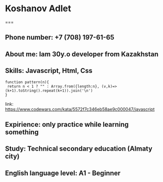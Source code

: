 # Koshanov Adlet
===
## Phone number: +7 (708) 197-61-65
## About me: Iam 30y.o developer from Kazakhstan
## Skills: Javascript, Html, Css
```
function pattern(n){
 return n < 1 ? "" : Array.from({length:n}, (v,k)=>(k+1).toString().repeat(k+1)).join('\n')
}
```
link: https://www.codewars.com/kata/5572f7c346eb58ae9c000047/javascript

## Expirience: only practice while learning something
## Study: Technical secondary education (Almaty city)
## English language level: A1 - Beginner
